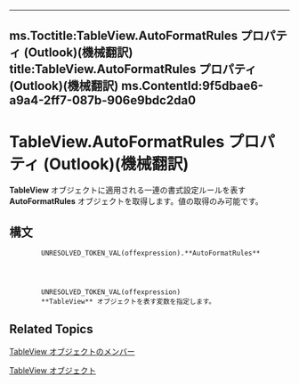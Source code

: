 

---
ms.Toctitle:TableView.AutoFormatRules プロパティ (Outlook)(機械翻訳)
title:TableView.AutoFormatRules プロパティ (Outlook)(機械翻訳)
ms.ContentId:9f5dbae6-a9a4-2ff7-087b-906e9bdc2da0
---
# TableView.AutoFormatRules プロパティ (Outlook)(機械翻訳)




**TableView** オブジェクトに適用される一連の書式設定ルールを表す **AutoFormatRules** オブジェクトを取得します。値の取得のみ可能です。

## 構文

            UNRESOLVED_TOKEN_VAL(offexpression).**AutoFormatRules**




            UNRESOLVED_TOKEN_VAL(offexpression)
            **TableView** オブジェクトを表す変数を指定します。



## Related Topics

[TableView オブジェクトのメンバー](2cc17ec6-12cf-d335-9370-d3922b45510e.md)

[TableView オブジェクト](026e27f8-1655-060d-e8cc-87eaaf4f1510.md)




